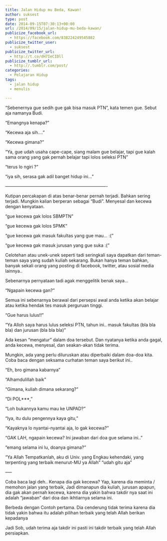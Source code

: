 ```yaml
---
title: Jalan Hidup mu Beda, Kawan!
author: suksest
type: post
date: 2014-09-15T07:30:13+00:00
url: /2014/09/15/jalan-hidup-mu-beda-kawan/
publicize_facebook_url:
  - https://facebook.com/838224249545882
publicize_twitter_user:
  - suksest
publicize_twitter_url:
  - http://t.co/dH7IeCIDll
publicize_tumblr_url:
  - http://.tumblr.com/post/
categories:
  - Pelajaran Hidup
tags:
  - jalan hidup
  - menulis

---
```

&#8220;Sebenernya gue sedih gue gak bisa masuk PTN&#8221;, kata temen gue. Sebut aja namanya Budi.

&#8220;Emangnya kenapa?&#8221;

&#8220;Kecewa aja sih&#8230;.&#8221;

&#8220;Kecewa gimana?&#8221;

&#8220;Ya, gue udah usaha cape-cape, siang malam gue belajar, tapi gue kalah sama orang yang gak pernah belajar tapi lolos seleksi PTN&#8221;

&#8220;terus lo ngiri ?&#8221;

&#8220;iya sih, serasa gak adil banget hidup ini&#8230;&#8221;

&#8212;&#8212;&#8212;&#8212;&#8212;&#8212;&#8212;&#8212;&#8212;&#8212;&#8212;&#8212;&#8212;&#8212;&#8212;&#8212;&#8212;&#8212;&#8212;&#8212;&#8212;&#8212;&#8212;-<img class="mcePageBreak mceItemNoResize" src="https://secure.assets.tumblr.com/assets/scripts/vendor/tiny_mce_3_5_10/themes/advanced/img/trans.gif" alt="" />

<!--more-->Kutipan percakapan di atas benar-benar pernah terjadi. Bahkan sering terjadi. Mungkin kalian berperan sebagai &#8220;Budi&#8221;. Menyesal dan kecewa dengan kenyataan.

&#8220;gue kecewa gak lolos SBMPTN&#8221;

&#8220;gue kecewa gak lolos SPMK&#8221;

&#8220;gue kecewa gak masuk fakultas yang gue mau&#8230; :(&#8221;

&#8220;gue kecewa gak masuk jurusan yang gue suka :(&#8221;

Celotehan atau unek-unek seperti tadi seringkali saya dapatkan dari teman-teman saya yang sudah kuliah sekarang. Bukan hanya teman bahkan, banyak sekali orang yang posting di facebook, twitter, atau sosial media lainnya..

Sebenarnya pernyataan tadi agak menggelitik benak saya&#8230;

&#8220;Ngapain kecewa gan?&#8221;

Semua ini sebenarnya berawal dari persepsi awal anda ketika akan belajar atau ketika hendak tes masuk perguruan tinggi.

&#8220;Gue harus lulus!!&#8221;

&#8220;Ya Alloh saya harus lulus seleksi PTN, tahun ini.. masuk fakultas (bla bla bla) dan jurusan (bla bla bla)&#8221;

Ada kesan &#8220;mengatur&#8221; dalam doa tersebut. Dan nyatanya ketika anda gagal, anda kecewa, menyesal, dan seakan-akan tidak terima.

Mungkin, ada yang perlu diluruskan atau diperbaiki dalam doa-doa kita. Coba baca dengan seksama curhatan teman saya berikut ini..

&#8220;Eh, bro gimana kabarnya&#8221;

&#8220;Alhamdulillah baik&#8221;

&#8220;Gimana, kuliah dimana sekarang?&#8221;

&#8220;Di POL\***,&#8221;

&#8220;Loh bukannya kamu mau ke UNPAD?&#8221;

&#8220;Iya, itu dulu pengennya kaya gitu,&#8221;

&#8220;Kayaknya lo nyantai-nyantai aja, lo gak kecewa?&#8221;

&#8220;GAK LAH, ngapain kecewa? Ini jawaban dari doa gue selama ini..&#8221;

&#8220;emang selama ini lu, doanya gimana?&#8221;

&#8220;Ya Allah Tempatkanlah, aku di Univ. yang Engkau kehendaki, yang terpenting yang terbaik menurut-MU ya Allah&#8221; &#8220;udah gitu aja&#8221;

&#8212;&#8211;

Coba baca lagi deh.. Kenapa dia gak kecewa? Yap, karena dia meminta / memohon jalan yang terbaik, Jadi dimanapun dia kuliah, jurusan apapun, dia gak akan pernah kecewa, karena dia yakin bahwa takdir nya saat ini adalah &#8220;jawaban&#8221; dari doa dan ikhtiarnya selama ini.

Berbeda dengan Contoh pertama. Dia cenderung tidak terima karena dia tidak yakin bahwa itu adalah pilihan terbaik yang telah Allah berikan kepadanya

Jadi Sob, udah terima aja takdir ini pasti ini takdir terbaik yang telah Allah persiapkan.